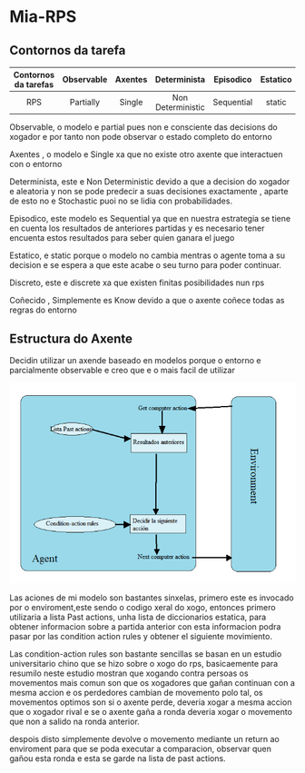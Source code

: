 # Mia-RPS


## Contornos da tarefa

| Contornos da tarefas | Observable | Axentes | Determinista | Episodico | Estatico | Discreto | Coñecido |
| :----: | :----: | :----: | :----: | :----: | :----: | :----: | :----: |
| RPS | Partially | Single | Non Deterministic | Sequential | static | Discrete | Know |

Observable, o modelo e partial pues non e consciente das decisions do xogador e por tanto non pode observar o estado completo do entorno

Axentes , o modelo e Single xa que no existe otro axente que interactuen con o entorno

Determinista, este e Non Deterministic devido a que a decision do xogador e aleatoria y non se pode predecir a suas decisiones exactamente , aparte de esto no e Stochastic puoi no se lidia con probabilidades.

Episodico, este modelo es Sequential ya que en nuestra estrategia se tiene en cuenta los resultados de anteriores partidas y es necesario tener encuenta estos resultados para seber quien ganara el juego

Estatico, e static porque o modelo no cambia mentras o agente toma a su decision e se espera a que este acabe o seu turno para poder continuar.

Discreto, este e discrete xa que existen finitas posibilidades  nun rps

Coñecido , Simplemente es Know devido a que o axente coñece todas as regras do entorno


## Estructura do Axente

Decidin utilizar un axende baseado en modelos porque o entorno e parcialmente observable e  creo que e o mais facil de utilizar 


![Axente baseado en modelo](/doc/model-based-reflex-agent.png)

Las aciones de mi modelo son bastantes sinxelas, primero este es invocado por o enviroment,este sendo o codigo xeral do xogo, entonces primero utilizaria a lista Past actions, unha lista de diccionarios estatica,  para obtener informacion sobre a partida anterior con esta informacion podra pasar por las condition action rules y obtener el siguiente movimiento.

Las condition-action rules son bastante sencillas se basan en un estudio universitario chino que se hizo sobre o xogo do rps, basicaemente para resumilo neste estudio mostran que xogando contra persoas os movementos mais comun son que os xogadores que gañan continuan con a mesma accion e os perdedores cambian de movemento polo tal,  os movementos optimos son si o axente perde, deveria xogar a mesma accion que o xogador rival e se o axente gaña a ronda deveria xogar o movemento que non a salido na ronda anterior.

despois disto simplemente devolve o movemento mediante un return ao enviroment para que se poda executar a comparacion, observar quen gañou esta ronda e esta se garde na lista de past actions.
